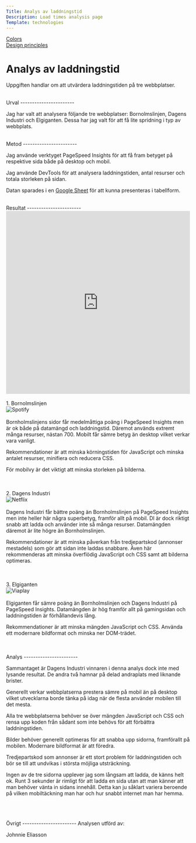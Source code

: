 ```yaml
---
Title: Analys av laddningstid
Description: Load times analysis page
Template: technologies
---
```



<div class="menu">
<div class="menu-item">
<a href="../analysis/01_colors">Colors</a>
</div>

<div class="menu-item">
<a href="../analysis/03_design_principles">Design principles</a>
</div>
</div>



<div class="content" markdown="1">

# Analys av laddningstid
Uppgiften handlar om att utvärdera laddningstiden på tre webbplatser.

<br>
Urval
-----------------------

Jag har valt att analysera följande tre webbplatser: Bornolmslinjen, Dagens Industri och Elgiganten. Dessa har jag valt för att få lite spridning i typ av webbplats.

<br>
Metod
-----------------------

Jag använde verktyget PageSpeed Insights för att få fram betyget på respektive sida både på desktop och mobil.

Jag använde DevTools för att analysera laddningstiden, antal resurser och totala storleken på sidan.

Datan sparades i en <a href="https://docs.google.com/spreadsheets/d/1T1-A0zBmADSTkvCdvVeu-DvBChw2D-1A-Ic4GoEEfGs/edit?usp=sharing" target="_blank">Google Sheet</a> för att kunna presenteras i tabellform.

<br>
Resultat
-----------------------

<div class="embed-container">
    <iframe class="table" width="100%" height="500px" src="https://docs.google.com/spreadsheets/d/e/2PACX-1vRAh2eNMpmhS9bn8HSd0FNFEQEcRgHA94F3q5BB0WUGtBPknDiOMZxQyu2L0LNhSffXG_qF9oD6LrcN/pubhtml?widget=true&amp;headers=false" frameborder="0" allowfullscreen></iframe>
</div>

<br>
1. Bornolmslinjen
<div class="image2">
    <img src="../assets/img/bornholmslinjen.png" alt="Spotify">
</div>

<br>
Bornholmslinjens sidor får medelmåttiga poäng i PageSpeed Insights men är ok både på datamängd och laddningstid. Däremot används extremt många resurser, nästan 700. Mobilt får sämre betyg än desktop vilket verkar vara vanligt.

Rekommendationer är att minska körningstiden för JavaScript och minska antalet resurser, minifiera och reducera CSS. 

För mobilvy är det viktigt att minska storleken på bilderna. 


<br>
<br>
2. Dagens Industri
<div class="image2">
    <img src="../assets/img/DI.png" alt="Netflix">
</div>

<br>
Dagens Industri får bättre poäng än Bornholmslinjen på PageSpeed Insights men inte heller här några superbetyg, framför allt på mobil. DI är dock riktigt snabb att ladda och använder inte så många resurser. Datamängden däremot är lite högre än Bornholmslinjen.

Rekommendationer är att minska påverkan från tredjepartskod (annonser mestadels) som gör att sidan inte laddas snabbare.
Även här rekommenderas att minska överflödig JavaScript och CSS samt att bilderna optimeras.

<br>
<br>
3. Elgiganten
<div class="image2">
    <img src="../assets/img/elgiganten.png" alt="Viaplay">
</div>

<br>
Elgiganten får sämre poäng än Bornholmslinjen och Dagens Industri på PageSpeed Insights. Datamängden är hög framför allt på gamingsidan och laddningstiden är förhållandevis lång.

Rekommendationer är att minska mängden JavaScript och CSS. Använda ett modernare bildformat och minska ner DOM-trädet.


<br>
<br>
Analys
-----------------------

Sammantaget är Dagens Industri vinnaren i denna analys dock inte med lysande resultat. De andra två hamnar på delad andraplats med liknande brister.

Generellt verkar webbplatserna prestera sämre på mobil än på desktop vilket utvecklarna borde tänka på idag när de flesta använder mobilen till det mesta.

Alla tre webbplatserna behöver se över mängden JavaScript och CSS och rensa upp koden från sådant som inte behövs för att förbättra laddningstiden.

Bilder behöver generellt optimeras för att snabba upp sidorna, framförallt på mobilen. Modernare bildformat är att föredra.

Tredjepartskod som annonser är ett stort problem för laddningstiden och bör se till att undvikas i största möjliga utsträckning.

Ingen av de tre sidorna upplever jag som långsam att ladda, de känns helt ok.
Runt 3 sekunder är rimligt för att ladda en sida utan att man känner att man behöver vänta in sidans innehåll. Detta kan ju såklart variera beroende på vilken mobiltäckning man har och hur snabbt internet man har hemma.


<br>
<br>
<br>
Övrigt
-----------------------
Analysen utförd av:

Johnnie Eliasson

</div>
